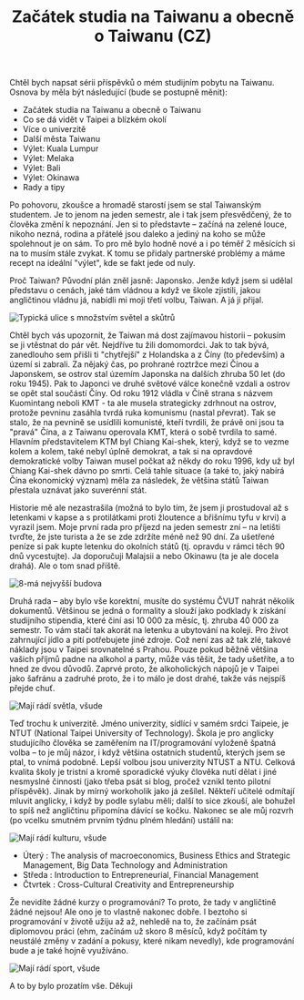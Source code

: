 ﻿---
layout: post
title: Začátek studia na Taiwanu a obecně o Taiwanu (CZ)
comments: true
---

Chtěl bych napsat sérii příspěvků o mém studijním pobytu na Taiwanu. Osnova by měla být následující (bude se postupně měnit):
 
 - Začátek studia na Taiwanu a obecně o Taiwanu
 - Co se dá vidět v Taipei a blízkém okolí
 - Více o univerzitě
 - Další města Taiwanu
 - Výlet: Kuala Lumpur
 - Výlet: Melaka
 - Výlet: Bali
 - Výlet: Okinawa
 - Rady a tipy


Po pohovoru, zkoušce a hromadě starostí jsem se stal Taiwanským studentem. Je to jenom na jeden semestr, ale i tak jsem přesvědčený, že to člověka změní k nepoznání. Jen si to představte – začíná na zelené louce, nikoho nezná, rodina a přátelé jsou daleko a jediný na koho se může spolehnout je on sám. To pro mě bylo hodně nové a i po téměř 2 měsících si na to musím stále zvykat. K tomu se přidaly partnerské problémy a máme recept na ideální "výlet", kde se fakt jede od nuly. 

Proč Taiwan? Původní plán zněl jasně: Japonsko. Jenže když jsem si udělal představu o cenách, jaké tám vládnou a když ve škole zjistili, jakou angličtinou vládnu já, nabídli mi moji třetí volbu, Taiwan. A já ji přijal.

<img src="{{ site.baseurl }}/images/Taiwan/01.JPG" alt="Typická ulice s množstvím světel a skůtrů" title="ulice v Taipei"/>

 Chtěl bych vás upozornit, že Taiwan má dost zajímavou historii – pokusím se ji vtěstnat do pár vět. Nejdříve tu žili domomordci. Jak to tak bývá, zanedlouho sem přišli ti "chytřejší" z Holandska a z Číny (to především) a území si zabrali. Za nějaký čas, po prohrané roztržce mezi Čínou a Japonskem, se ostrov stal územím Japonska na dalších zhruba 50 let (do roku 1945). Pak to Japonci ve druhé světové válce konečně vzdali a ostrov se opět stal součástí Číny. Od roku 1912 vládla v Číně strana s názvem Kuomintang neboli KMT - ta ale musela strategicky zdrhnout na ostrov, protože pevninu zasáhla tvrdá ruka komunismu (nastal převrat). Tak se stalo, že na pevnině se usídlili komunisté, kteří tvrdili, že právě oni jsou ta "pravá" Čína, a z Taiwanu operovala KMT, která o sobě tvrdila to samé. Hlavním představitelem KTM byl Chiang Kai-shek, který, když se to vezme kolem a kolem, také nebyl úplně demokrat, a tak si na opravdové demokratické volby Taiwan musel počkat až někdy do roku 1996, kdy už byl Chiang Kai-shek dávno po smrti. Celá tahle situace (a také to, jaký nabírá Čína ekonomický význam) měla za následek, že většina států Taiwan přestala uznávat jako suverénní stát. 

Historie mě ale nezastrašila (možná to bylo tím, že jsem ji prostudoval až s letenkami v kapse a s protilátkami proti žloutence a břišnímu tyfu v krvi) a vyrazil jsem. Moje první rada pro příjezd na jeden semestr zní – na letišti tvrďte, že jste turista a že se zde zdržíte méně než 90 dní. Za ušetřené peníze si pak kupte letenku do okolních států (tj. opravdu v rámci těch 90 dnů vycestujte). Ja doporučuji Malajsii a nebo Okinawu (ta je ale docela drahá). Ale o tom snad příště.

<img src="{{ site.baseurl }}/images/Taiwan/02.JPG" alt="8-má nejvyšší budova" title="Taipei 101"/> 

Druhá rada – aby bylo vše korektní, musíte do systému ČVUT nahrát několik dokumentů. Většinou se jedná o formality a slouží jako podklady k získání studijního stipendia, které činí asi 10 000 za měsíc, tj. zhruba 40 000 za semestr. To vám stačí tak akorát na letenku a ubytování na koleji. Pro život zahrnující jídlo a pití potřebujete jiné zdroje. Což není zas až tak zlé, takové náklady jsou v Taipei srovnatelné s Prahou. Pouze pokud běžně většina vašich příjmů padne na alkohol a party, může vás těšit, že tady ušetříte, a to hned ze dvou důvodů. Zaprvé proto, že alkoholických nápojů je v Taipei jako šafránu a zadruhé proto, že i to málo je dost drahé, takže vás nejspíš přejde chuť. 

<img src="{{ site.baseurl }}/images/Taiwan/03.JPG" alt="Mají rádí světla, všude" title="Hrad ze světel"/> 

Teď trochu k univerzitě. Jméno univerzity, sídlící v samém srdci Taipeie, je NTUT (National Taipei University of Technology). Škola je pro anglicky studujícího člověka se zaměřením na IT/programování vyloženě špatná volba – to je můj názor, i když většina ostatních studentů, kterých jsem se ptal, to vnímá podobně. Lepší volbou jsou univerzity NTUST a NTU. Celková kvalita školy je tristní a kromě sporadické výuky člověka nutí dělat i jiné nesmyslné činnosti (jako třeba psát si blog, pročež vznikl tento pilotní příspěvěk). Jinak by mírný workoholik jako já zešílel. Někteří učitelé odmítají mluvit anglicky, i když by podle sylabu měli; další to sice zkouší, ale bohužel to spíš než angličtinu připomína dávící se kočku. Nakonec se ale můj rozvrh (po vcelku smutném prvním týdnu plném hledání) ustálil na:

<img src="{{ site.baseurl }}/images/Taiwan/04.JPG" alt="Mají rádí kulturu, všude" title="Jezírko s ostrůvkem u jednoho chrámu"/> 

 - Úterý : The analysis of macroeconomics, Business Ethics and Strategic Management, Big Data Technology and Administration
 - Středa : Introduction to Entrepreneurial, Financial Management
 - Čtvrtek : Cross-Cultural Creativity and Entrepreneurship 

Že nevidíte žádné kurzy o programování? To proto, že tady v angličtině žádné nejsou! Ale ono je to vlastně nakonec dobře. I beztoho si programování v životě užiju až až, nehledě na to, že začínám psát diplomovou práci (ehm, začínám už skoro 8 měsíců, když počítám ty neustálé změny v zadání a pokusy, které nikam nevedly), kde programování bude a je také hojně využíváno.

<img src="{{ site.baseurl }}/images/Taiwan/05.JPG" alt="Mají rádí sport, všude" title="Běžecká trať před naší kolejí"/> 

 A to by bylo prozatím vše. Děkuji



















